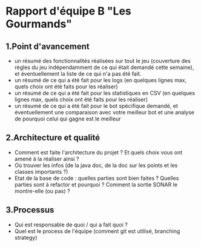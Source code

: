 # Rapport d'équipe B "Les Gourmands"

## 1.Point d'avancement
- un résumé des fonctionnalités réalisées sur tout le jeu (couverture des règles du jeu
indépendamment de ce qui était demandé cette semaine), et éventuellement la liste de ce
qui n'a pas été fait.
- un résumé de ce qui a été fait pour les logs (en quelques lignes max, quels choix ont été
faits pour les réaliser)
- un résumé de ce qui a été fait pour les statistiques en CSV (en quelques lignes max, quels
choix ont été faits pour les réaliser)
- un résumé de ce qui a été fait pour le bot spécifique demandé, et éventuellement une
comparaison avec votre meilleur bot et une analyse de pourquoi celui qui gagne est le
meilleur

## 2.Architecture et qualité
- Comment est faite l'architecture du projet ? Et quels choix vous ont amené à la réaliser
ainsi ?
- Où trouver les infos (de la java doc, de la doc sur les points et les classes importants ?)
- Etat de la base de code : quelles parties sont bien faites ? Quelles parties sont à refactor et
pourquoi ? Comment la sortie SONAR le montre-elle (ou pas) ?

## 3.Processus
- Qui est responsable de quoi / qui a fait quoi ?
- Quel est le process de l'équipe (comment git est utilisé, branching strategy)
